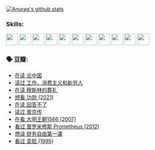 
[![Anurag's github stats](https://github-readme-stats.vercel.app/api?username=w940853815)](https://github.com/anuraghazra/github-readme-stats)

### Skills:

<code><img height="32" src="https://cdn.jsdelivr.net/npm/simple-icons@v5/icons/python.svg"></code>
<code><img height="32" src="https://cdn.jsdelivr.net/npm/simple-icons@v5/icons/javascript.svg"></code>
<code><img height="32" src="https://cdn.jsdelivr.net/npm/simple-icons@v5/icons/django.svg"></code>
<code><img height="32" src="https://cdn.jsdelivr.net/npm/simple-icons@v5/icons/flask.svg"></code>
<code><img height="32" src="https://cdn.jsdelivr.net/npm/simple-icons@v5/icons/vuetify.svg"></code>
<code><img height="32" src="https://cdn.jsdelivr.net/npm/simple-icons@v5/icons/git.svg"></code>
<code><img height="32" src="https://cdn.jsdelivr.net/npm/simple-icons@v5/icons/docker.svg"></code>
<code><img height="32" src="https://cdn.jsdelivr.net/npm/simple-icons@v5/icons/postgresql.svg"></code>
<code><img height="32" src="https://cdn.jsdelivr.net/npm/simple-icons@v5/icons/elasticsearch.svg"></code>
<code><img height="32" src="https://cdn.jsdelivr.net/npm/simple-icons@v5/icons/macos.svg"></code>
<code><img height="32" src="https://cdn.jsdelivr.net/npm/simple-icons@v5/icons/linux.svg"></code>

### 🗣 豆瓣:

<!-- DOUBAN-ACTIVITIES:START -->
- [在读 论中国](https://www.douban.com/people/136069238/status/3805671678/?_i=47922762)
- [读过 工作、消费主义和新穷人](https://www.douban.com/people/136069238/status/3803834644/?_i=47922762)
- [在读 穆斯林的葬礼](https://www.douban.com/people/136069238/status/3802824932/?_i=47922762)
- [想看 功勋‎ (2021)](https://www.douban.com/people/136069238/status/3802127044/?_i=47922762)
- [在读 回答不了](https://www.douban.com/people/136069238/status/3802078489/?_i=47922762)
- [读过 普京传](https://www.douban.com/people/136069238/status/3802076688/?_i=47922762)
- [在看 大明王朝1566‎ (2007)](https://www.douban.com/people/136069238/status/3800275133/?_i=47922762)
- [看过 普罗米修斯 Prometheus‎ (2012)](https://www.douban.com/people/136069238/status/3795487470/?_i=47922762)
- [想读 财务自由第一课](https://www.douban.com/people/136069238/status/3794955007/?_i=47922762)
- [看过 变脸‎ (1995)](https://www.douban.com/people/136069238/status/3794210254/?_i=47922762)
<!-- DOUBAN-ACTIVITIES:END -->
<!--
**w940853815/w940853815** is a ✨ _special_ ✨ repository because its `README.md` (this file) appears on your GitHub profile.

Here are some ideas to get you started:

- 🔭 I’m currently working on ...
- 🌱 I’m currently learning ...
- 👯 I’m looking to collaborate on ...
- 🤔 I’m looking for help with ...
- 💬 Ask me about ...
- 📫 How to reach me: ...
- 😄 Pronouns: ...
- ⚡ Fun fact: ...
-->
